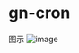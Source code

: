 # gn-cron
图示
![image](https://github.com/zhaozhinan/gn-cron/assets/10110762/30baa140-6721-4d07-8b1c-797edc412b73)
